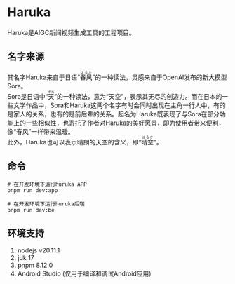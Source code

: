 # Haruka
Haruka是AIGC新闻视频生成工具的工程项目。
## 名字来源
其名字Haruka来自于日语“<ruby>春风<rt>はるか</rt></ruby>”的一种读法，灵感来自于OpenAI发布的新大模型Sora。  
Sora是日语中“<ruby>天<rt>そら</rt></ruby>”的一种读法，意为“天空”，表示其无尽的创造力。而在日本的一些文学作品中，Sora和Haruka这两个名字有时会同时出现在主角一行人中，有的是家人的关系，也有的是前后辈的关系。起名为Haruka既表现了与Sora在部分功能上的一些相似性，也寄托了作者对Haruka的美好愿景，即为使用者带来便利，像“春风”一样带来温暖。  
此外，Haruka也可以表示晴朗的天空的含义，即“<ruby>晴空<rt>はるか</rt></ruby>”。
## 命令
```
# 在开发环境下运行huruka APP
pnpm run dev:app

# 在开发环境下运行huruka后端
pnpm run dev:be
```

## 环境支持
1. nodejs v20.11.1
2. jdk 17
3. pnpm 8.12.0
4. Android Studio (仅用于编译和调试Android应用)